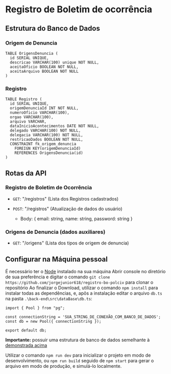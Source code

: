 # Registro de Boletim de ocorrência

## Estrutura do Banco de Dados

  <h3>Origem de Denuncia</h3>

  ```
  TABLE OrigensDenuncia (
    id SERIAL UNIQUE,
    descricao VARCHAR(100) unique NOT NULL,
    aceitaOficio BOOLEAN NOT NULL,
    aceitaArquivo BOOLEAN NOT NULL
)
  ```

  <h3 id="registro">Registro</h3>

  ```
  TABLE Registro (
    id SERIAL UNIQUE,
    origemDenunciaId INT NOT NULL,
    numeroOficio VARCHAR(100),
    orgao VARCHAR(100),
    arquivo VARCHAR,
    dataInicioAcontecimentos DATE NOT NULL,
    delegado VARCHAR(100) NOT NULL,
    delegacia VARCHAR(100) NOT NULL,
    restricaoDados BOOLEAN NOT NULL,
    CONSTRAINT fk_origem_denuncia
      FOREIGN KEY(origemDenunciaId) 
      REFERENCES OrigensDenuncia(id)
)
  ```


## Rotas da API

 ### Registro de Boletim de Ocorrência

  - ```GET```: "/registros" (Lista dos Registros cadastrados)
  
  - ```POST```: "/registros" (Atualização de dados do usuário)
    - Body: { email: string, name: string, password: string }
 
 ### Origens de Denuncia (dados auxiliares)

  - ```GET```: "/origens" (Lista dos tipos de origem de denuncia)
  
## Configurar na Máquina pessoal

  É necessário ter o [Node](https://nodejs.org/en/) instalado na sua máquina
  Abrir console no diretório de sua preferência e digitar o comando `git clone https://github.com/jorgejunior618/registro-bo-polciv` para clonar o repositório
  Ao finalizar o Download, utilizar o comando `npm install` para instalar todas as dependências, e, apõs a instalação editar o arquivo `db.ts` na pasta `.\back-end\src\dataBase\db.ts`:
  ```
import { Pool } from "pg";

const connectionString = 'SUA_STRING_DE_CONEXÃO_COM_BANCO_DE_DADOS';
const db = new Pool({ connectionString });

export default db;
  ```
  **Importante:** possuir uma estrutura de banco de dados semelhante à [demonstrada acima](#registro)

  Utilizar o comando `npm run dev` para inicializar o projeto em modo de desenvolvimento, ou `npm run build` seguido de `npm start` para gerar o arquivo em modo de produção, e simulá-lo localmente.
